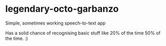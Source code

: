 # legendary-octo-garbanzo
Simple, sometimes working speech-to-text app

Has a solid chance of recognising basic stuff like 20% of the time 50% of the time. :)
